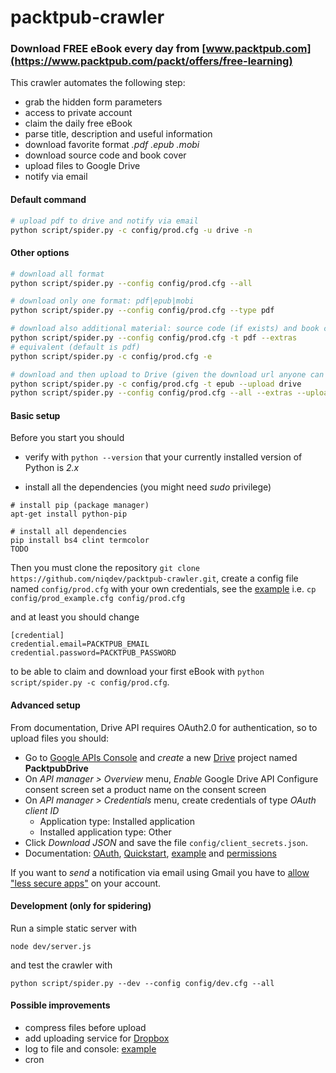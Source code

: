 # packtpub-crawler

### Download FREE eBook every day from [www.packtpub.com](https://www.packtpub.com/packt/offers/free-learning)

This crawler automates the following step:

* grab the hidden form parameters
* access to private account
* claim the daily free eBook
* parse title, description and useful information
* download favorite format *.pdf .epub .mobi*
* download source code and book cover
* upload files to Google Drive
* notify via email

#### Default command
```bash
# upload pdf to drive and notify via email
python script/spider.py -c config/prod.cfg -u drive -n
```

#### Other options
```bash
# download all format
python script/spider.py --config config/prod.cfg --all

# download only one format: pdf|epub|mobi
python script/spider.py --config config/prod.cfg --type pdf

# download also additional material: source code (if exists) and book cover
python script/spider.py --config config/prod.cfg -t pdf --extras
# equivalent (default is pdf)
python script/spider.py -c config/prod.cfg -e

# download and then upload to Drive (given the download url anyone can download it)
python script/spider.py -c config/prod.cfg -t epub --upload drive
python script/spider.py --config config/prod.cfg --all --extras --upload drive
```

#### Basic setup

Before you start you should

* verify with `python --version` that your currently installed version of Python is *2.x*

* install all the dependencies (you might need *sudo* privilege)

```
# install pip (package manager)
apt-get install python-pip

# install all dependencies
pip install bs4 clint termcolor
TODO

```

Then you must clone the repository `git clone https://github.com/niqdev/packtpub-crawler.git`,
create a config file named `config/prod.cfg` with your own credentials,
see the [example](https://github.com/niqdev/packtpub-crawler/blob/master/config/prod_example.cfg)
i.e. `cp config/prod_example.cfg config/prod.cfg`

and at least you should change
```
[credential]
credential.email=PACKTPUB_EMAIL
credential.password=PACKTPUB_PASSWORD
```

to be able to claim and download your first eBook with `python script/spider.py -c config/prod.cfg`.

#### Advanced setup

From documentation, Drive API requires OAuth2.0 for authentication, so to upload files you should:

* Go to [Google APIs Console](https://code.google.com/apis/console) and *create* a new [Drive](https://console.developers.google.com/apis/api/drive/overview) project named **PacktpubDrive**
* On *API manager > Overview* menu, *Enable* Google Drive API
Configure consent screen
set a product name on the consent screen
* On *API manager > Credentials* menu, create credentials of type *OAuth client ID*
  * Application type: Installed application
  * Installed application type: Other
* Click *Download JSON* and save the file `config/client_secrets.json`.
* Documentation: [OAuth](https://developers.google.com/api-client-library/python/guide/aaa_oauth), [Quickstart](https://developers.google.com/drive/v3/web/quickstart/python), [example](https://github.com/googledrive/python-quickstart) and [permissions](https://developers.google.com/drive/v2/reference/permissions)

If you want to *send* a notification via email using Gmail you have to [allow "less secure apps"](https://www.google.com/settings/security/lesssecureapps) on your account.

#### Development (only for spidering)
Run a simple static server with
```
node dev/server.js
```
and test the crawler with
```
python script/spider.py --dev --config config/dev.cfg --all
```

#### Possible improvements
* compress files before upload
* add uploading service for [Dropbox](https://www.dropbox.com/developers/core/start/python)
* log to file and console: [example](http://stackoverflow.com/questions/4675728/redirect-stdout-to-a-file-in-python)
* cron
